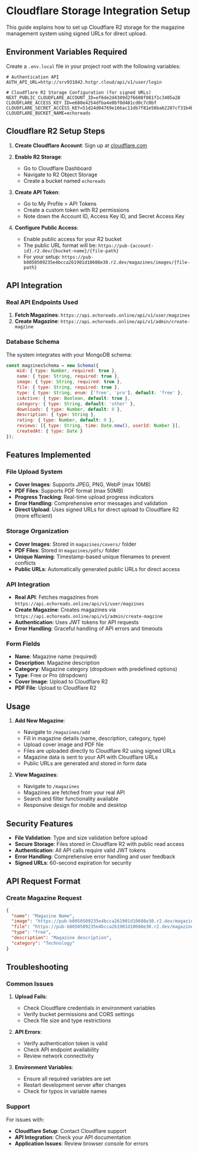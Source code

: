 # Cloudflare Storage Integration Setup

This guide explains how to set up Cloudflare R2 storage for the magazine management system using signed URLs for direct upload.

## Environment Variables Required

Create a `.env.local` file in your project root with the following variables:

```env
# Authentication API
AUTH_API_URL=http://srv931842.hstgr.cloud/api/v1/user/login

# Cloudflare R2 Storage Configuration (for signed URLs)
NEXT_PUBLIC_CLOUDFLARE_ACCOUNT_ID=ef6de2d4389d2f6608f081f1c3405a28
CLOUDFLARE_ACCESS_KEY_ID=e680e4254dfba4e0bf0d481cd0c7c0bf
CLOUDFLARE_SECRET_ACCESS_KEY=51d24d04769e166ac11db7f81e56ba62207cf31b4b6634cce08027f22dc7d37e
CLOUDFLARE_BUCKET_NAME=echoreads
```

## Cloudflare R2 Setup Steps

1. **Create Cloudflare Account**: Sign up at [cloudflare.com](https://cloudflare.com)

2. **Enable R2 Storage**:
   - Go to Cloudflare Dashboard
   - Navigate to R2 Object Storage
   - Create a bucket named `echoreads`

3. **Create API Token**:
   - Go to My Profile > API Tokens
   - Create a custom token with R2 permissions
   - Note down the Account ID, Access Key ID, and Secret Access Key

4. **Configure Public Access**:
   - Enable public access for your R2 bucket
   - The public URL format will be: `https://pub-{account-id}.r2.dev/{bucket-name}/{file-path}`
   - For your setup: `https://pub-b8050509235e4bcca261901d10608e30.r2.dev/magazines/images/{file-path}`

## API Integration

### Real API Endpoints Used

1. **Fetch Magazines**: `https://api.echoreads.online/api/v1/user/magzines`
2. **Create Magazine**: `https://api.echoreads.online/api/v1/admin/create-magzine`

### Database Schema

The system integrates with your MongoDB schema:

```javascript
const magzinesSchema = new Schema({
    mid: { type: Number, required: true },
    name: { type: String, required: true },
    image: { type: String, required: true },
    file: { type: String, required: true },
    type: { type: String, enum: ['free', 'pro'], default: 'free' },
    isActive: { type: Boolean, default: true },
    category: { type: String, default: 'other' },
    downloads: { type: Number, default: 0 },
    description: { type: String },
    rating: { type: Number, default: 0 },
    reviews: [{ type: String, time: Date.now(), userId: Number }],
    createdAt: { type: Date }
});
```

## Features Implemented

### File Upload System
- **Cover Images**: Supports JPEG, PNG, WebP (max 10MB)
- **PDF Files**: Supports PDF format (max 50MB)
- **Progress Tracking**: Real-time upload progress indicators
- **Error Handling**: Comprehensive error messages and validation
- **Direct Upload**: Uses signed URLs for direct upload to Cloudflare R2 (more efficient)

### Storage Organization
- **Cover Images**: Stored in `magazines/covers/` folder
- **PDF Files**: Stored in `magazines/pdfs/` folder
- **Unique Naming**: Timestamp-based unique filenames to prevent conflicts
- **Public URLs**: Automatically generated public URLs for direct access

### API Integration
- **Real API**: Fetches magazines from `https://api.echoreads.online/api/v1/user/magzines`
- **Create Magazine**: Creates magazines via `https://api.echoreads.online/api/v1/admin/create-magzine`
- **Authentication**: Uses JWT tokens for API requests
- **Error Handling**: Graceful handling of API errors and timeouts

### Form Fields
- **Name**: Magazine name (required)
- **Description**: Magazine description
- **Category**: Magazine category (dropdown with predefined options)
- **Type**: Free or Pro (dropdown)
- **Cover Image**: Upload to Cloudflare R2
- **PDF File**: Upload to Cloudflare R2

## Usage

1. **Add New Magazine**:
   - Navigate to `/magazines/add`
   - Fill in magazine details (name, description, category, type)
   - Upload cover image and PDF file
   - Files are uploaded directly to Cloudflare R2 using signed URLs
   - Magazine data is sent to your API with Cloudflare URLs
   - Public URLs are generated and stored in form data

2. **View Magazines**:
   - Navigate to `/magazines`
   - Magazines are fetched from your real API
   - Search and filter functionality available
   - Responsive design for mobile and desktop

## Security Features

- **File Validation**: Type and size validation before upload
- **Secure Storage**: Files stored in Cloudflare R2 with public read access
- **Authentication**: All API calls require valid JWT tokens
- **Error Handling**: Comprehensive error handling and user feedback
- **Signed URLs**: 60-second expiration for security

## API Request Format

### Create Magazine Request
```json
{
  "name": "Magazine Name",
  "image": "https://pub-b8050509235e4bcca261901d10608e30.r2.dev/magazines/images/1234567890-abc123.jpg",
  "file": "https://pub-b8050509235e4bcca261901d10608e30.r2.dev/magazines/pdfs/1234567890-abc123.pdf",
  "type": "free",
  "description": "Magazine description",
  "category": "Technology"
}
```

## Troubleshooting

### Common Issues

1. **Upload Fails**:
   - Check Cloudflare credentials in environment variables
   - Verify bucket permissions and CORS settings
   - Check file size and type restrictions

2. **API Errors**:
   - Verify authentication token is valid
   - Check API endpoint availability
   - Review network connectivity

3. **Environment Variables**:
   - Ensure all required variables are set
   - Restart development server after changes
   - Check for typos in variable names

### Support

For issues with:
- **Cloudflare Setup**: Contact Cloudflare support
- **API Integration**: Check your API documentation
- **Application Issues**: Review browser console for errors 